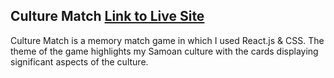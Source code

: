 
## Culture Match [Link to Live Site](https://samoan-culture-react-matchgame.netlify.app/)

 Culture Match is a memory match game in which I used React.js & CSS. The theme of the game highlights my Samoan culture with the cards displaying significant aspects of the culture. 



